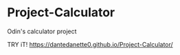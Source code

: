 # Project-Calculator
Odin's calculator project

TRY iT!
https://dantedanette0.github.io/Project-Calculator/
